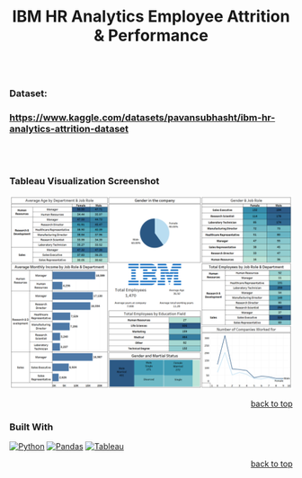 <a name="readme-top"></a>

<h1 align="center">IBM HR Analytics Employee Attrition & Performance</h1>

<br></br>
### Dataset: 
### https://www.kaggle.com/datasets/pavansubhasht/ibm-hr-analytics-attrition-dataset
<br></br>
### Tableau Visualization Screenshot
<img src="HR Analytics Dashboard.png">

<p align="right"><a href="#readme-top">back to top</a></p>

### Built With
[![Python][python-logo]][python-url]
[![Pandas][pandas-logo]][pandas-url]
[![Tableau][tableau-logo]][tableau-url]

[python-logo]: https://img.icons8.com/color/48/000000/python.png
[python-url]: https://www.python.org
[pandas-logo]:https://img.icons8.com/color/48/pandas.png
[pandas-url]: https://pandas.pydata.org
[tableau-logo]: https://img.icons8.com/color/48/tableau-software.png
[tableau-url]: https://www.tableau.com

<p align="right"><a href="#readme-top">back to top</a></p>
